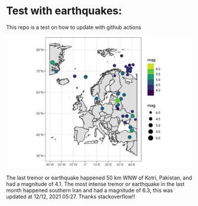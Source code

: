 <!-- README.md is generated from README.Rmd. Please edit that file -->

Test with earthquakes:
======================

This repo is a test on how to update with github actions

![](man/figures/README-unnamed-chunk-2-1.png)

The last tremor or earthquake happened 50 km WNW of Kotri, Pakistan, and
had a magnitude of 4.1. The most intense tremor or earthquake in the
last month happened southern Iran and had a magnitude of 6.3, this was
updated at 12/12, 2021 05:27. Thanks stackoverflow!!
